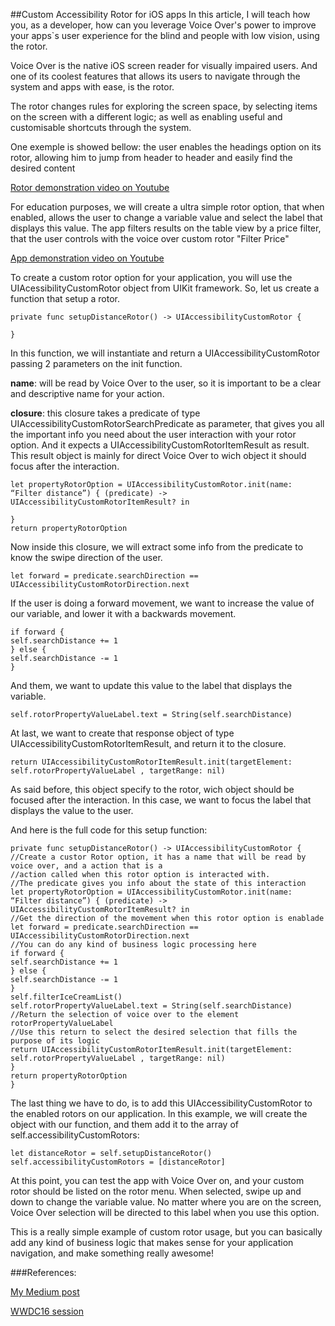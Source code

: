 ##Custom Accessibility Rotor for iOS apps
In this article, I will teach how you, as a developer, how can you leverage Voice Over's power to improve your apps`s user experience for the blind and people with low vision, using the rotor.

Voice Over is the native iOS screen reader for visually impaired users. And one of its coolest features that allows its users to navigate through the system and apps with ease, is the rotor.

The rotor changes rules for exploring the screen space, by selecting items on the screen with a different logic; as well as enabling useful and customisable shortcuts through the system.

One exemple is showed bellow: the user enables the headings option on its rotor, allowing him to jump from header to header and easily find the desired content

[Rotor demonstration video on Youtube](https://www.youtube.com/watch?v=mv3zEP-iB-4)

For education purposes, we will create a ultra simple rotor option, that when enabled, allows the user to change a variable value and select the label that displays this value. The app filters results on the table view by a price filter, that the user controls with the voice over custom rotor "Filter Price"

[App demonstration video on Youtube](https://www.youtube.com/watch?v=pOue72FUYTY)

To create a custom rotor option for your application, you will use the UIAcessibilityCustomRotor object from UIKit framework. So, let us create a function that setup a rotor.

```
private func setupDistanceRotor() -> UIAccessibilityCustomRotor {

}
```

In this function, we will instantiate and return a UIAccessibilityCustomRotor passing 2 parameters on the init function.

**name**: will be read by Voice Over to the user, so it is important to be a clear and descriptive name for your action.

**closure**: this closure takes a predicate of type UIAccessibilityCustomRotorSearchPredicate as parameter, that gives you all the important info you need about the user interaction with your rotor option. And it expects a UIAccessibilityCustomRotorItemResult as result. This result object is mainly for direct Voice Over to wich object it should focus after the interaction.

```
let propertyRotorOption = UIAccessibilityCustomRotor.init(name: “Filter distance”) { (predicate) -> UIAccessibilityCustomRotorItemResult? in

}
return propertyRotorOption
```

Now inside this closure, we will extract some info from the predicate to know the swipe direction of the user.

```
let forward = predicate.searchDirection == UIAccessibilityCustomRotorDirection.next
```

If the user is doing a forward movement, we want to increase the value of our variable, and lower it with a backwards movement.

```
if forward {
self.searchDistance += 1
} else {
self.searchDistance -= 1
}
```

And them, we want to update this value to the label that displays the variable.

```
self.rotorPropertyValueLabel.text = String(self.searchDistance)
```

At last, we want to create that response object of type UIAccessibilityCustomRotorItemResult, and return it to the closure.


```
return UIAccessibilityCustomRotorItemResult.init(targetElement: self.rotorPropertyValueLabel , targetRange: nil)
```

As said before, this object specify to the rotor, wich object should be focused after the interaction. In this case, we want to focus the label that displays the value to the user.

And here is the full code for this setup function:

```
private func setupDistanceRotor() -> UIAccessibilityCustomRotor {
//Create a custor Rotor option, it has a name that will be read by voice over, and a action that is a
//action called when this rotor option is interacted with.
//The predicate gives you info about the state of this interaction
let propertyRotorOption = UIAccessibilityCustomRotor.init(name: “Filter distance”) { (predicate) -> UIAccessibilityCustomRotorItemResult? in
//Get the direction of the movement when this rotor option is enablade
let forward = predicate.searchDirection == UIAccessibilityCustomRotorDirection.next
//You can do any kind of business logic processing here
if forward {
self.searchDistance += 1
} else {
self.searchDistance -= 1
}
self.filterIceCreamList()
self.rotorPropertyValueLabel.text = String(self.searchDistance)
//Return the selection of voice over to the element rotorPropertyValueLabel
//Use this return to select the desired selection that fills the purpose of its logic
return UIAccessibilityCustomRotorItemResult.init(targetElement: self.rotorPropertyValueLabel , targetRange: nil)
}
return propertyRotorOption
}
```

The last thing we have to do, is to add this UIAccessibilityCustomRotor to the enabled rotors on our application. In this example, we will create the object with our function, and them add it to the array of self.accessibilityCustomRotors:

```
let distanceRotor = self.setupDistanceRotor()
self.accessibilityCustomRotors = [distanceRotor]
```

At this point, you can test the app with Voice Over on, and your custom rotor should be listed on the rotor menu. When selected, swipe up and down to change the variable value. No matter where you are on the screen, Voice Over selection will be directed to this label when you use this option.

This is a really simple example of custom rotor usage, but you can basically add any kind of business logic that makes sense for your application navigation, and make something really awesome!

###References:

[My Medium post](https://medium.com/@lucas1295santos/custom-accessibility-rotor-for-ios-apps-eca5aeb1eaa0)


[WWDC16 session](https://developer.apple.com/videos/play/wwdc2016/202/)

